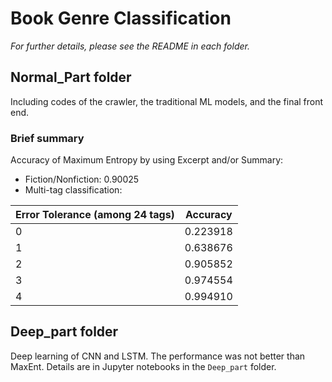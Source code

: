 # Book Genre Classification

*For further details, please see the README in each folder.*

## Normal_Part folder

Including codes of the crawler, the traditional ML models, and the final front end. 

### Brief summary

Accuracy of Maximum Entropy by using Excerpt and/or Summary: 

- Fiction/Nonfiction: 0.90025
- Multi-tag classification:

| Error Tolerance (among 24 tags)        | Accuracy      |
| -------------------------------------- |:-------------:|
| 0                                      | 0.223918      |
| 1                                      | 0.638676      |
| 2                                      | 0.905852      |
| 3                                      | 0.974554      |
| 4                                      |  0.994910     |

## Deep_part folder
Deep learning of CNN and LSTM. The performance was not better than MaxEnt. Details are in Jupyter notebooks in the `Deep_part` folder.

